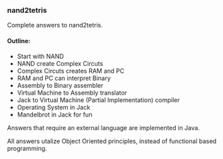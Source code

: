 ### nand2tetris

Complete answers to nand2tetris. 

#### Outline:

 * Start with NAND
 * NAND create Complex Circuts 
 * Complex Circuts creates RAM and PC 
 * RAM and PC can interpret Binary
 * Assembly to Binary assembler
 * Virtual Machine to Assembly translator
 * Jack to Virtual Machine (Partial Implementation) compiler
 * Operating System in Jack 
 * Mandelbrot in Jack for fun
 
Answers that require an external language are implemented in Java.

All answers utalize Object Oriented principles, instead of functional based programming.
